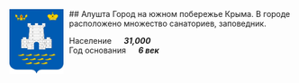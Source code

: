 <!--2022-08-05 00:51:12-->
<img src="./Alushta.svg" width="96px" align=left style="margin-right:10px">
## Алушта
Город на южном побережье Крыма. 
В городе расположено множество санаториев, заповедник. 

Население &emsp; ***31,000*** &emsp;<br>
Год&nbsp;основания &emsp; ***6 век***